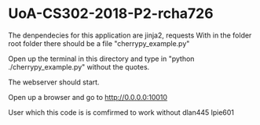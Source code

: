 # UoA-CS302-2018-P2-rcha726
The denpendecies for this application are jinja2, requests
With in the folder root folder there should be a file "cherrypy_example.py"

Open up the terminal in this directory and type in "python ./cherrypy_example.py" 
without the quotes.

The webserver should start.

Open up a browser and go to http://0.0.0.0:10010


User which this code is is comfirmed to work without
dlan445
lpie601
